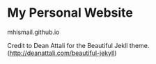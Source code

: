 # My Personal Website

mhismail.github.io

Credit to Dean Attali for the Beautiful Jekll theme. (http://deanattali.com/beautiful-jekyll)
